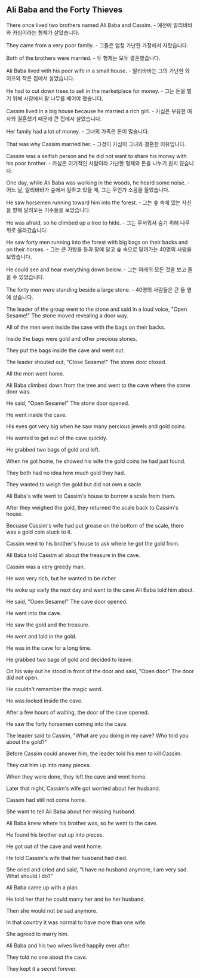 ## Ali Baba and the Forty Thieves

There once lived two brothers named Ali Baba and Cassim. - 예전에 알리바바와 카심이라는 형제가 살았습니다.

They came from a very poor family. - 그들은 엄청 가난한 가정에서 자랐습니다.

Both of the brothers were married. - 두 형제는 모두 결혼했습니다.

Ali Baba lived with his poor wife in a small house. - 알리바바는 그의 가난한 와이프와 작은 집에서 살았습니다.

He had to cut down trees to sell in the marketplace for money. - 그는 돈을 벌기 위해 시장에서 팔 나무를 베어야 했습니다.

Cassim lived in a big house because he married a rich girl. - 카심은 부유한 여자와 결혼했기 때문에 큰 집에서 살았습니다.

Her family had a lot of money. - 그녀의 가족은 돈이 많습니다.

That was why Cassim married her. - 그것이 카심이 그녀와 결혼한 이유입니다.

Cassim was a selfish person and he did not want to share his money with his poor brother. - 카심은 이기적인 사람이라 가난한 형제와 돈을 나누기 원치 않습니다.

One day, while Ali Baba was working in the woods, he heard some noise. - 어느 날, 알리바바가 숲에서 일하고 있을 때, 그는 무언가 소음을 들었습니다.

He saw horsemen running toward him into the forest. - 그는 숲 속에 있는 자신을 향해 달려오는 기수들을 보았습니다.

He was afraid, so he climbed up a tree to hide. - 그는 무서워서 숨기 위해 나무 위로 올라갔습니다.

He saw forty men running into the forest with big bags on their backs and on their horses. - 그는 큰 가방을 등과 말에 달고 숲 속으로 달려가는 40명의 사람을 보았습니다.

He could see and hear everything down below. - 그는 아래의 모든 것을 보고 들을 수 있었습니다.

The forty men were standing beside a large stone. - 40명의 사람들은 큰 돌 옆에 섰습니다.

The leader of the group went to the stone and said in a loud voice, "Open Sesame!" The stone moved revealing a door way.

All of the men went inside the cave with the bags on their backs.

Inside the bags were gold and other precious stones.

They put the bags inside the cave and went out.

The leader shouted out, "Close Sesame!" The stone door closed.

All the men went home.

Ali Baba climbed down from the tree and went to the cave where the stone door was.

He said, "Open Sesame!" The stone door opened.

He went inside the cave.

His eyes got very big when he saw many percious jewels and gold coins.

He wanted to get out of the cave quickly.

He grabbed two bags of gold and left.

When he got home, he showed his wife the gold coins he had just found.

They both had no idea how much gold they had.

They wanted to weigh the gold but did not own a sacle.

Ali Baba's wife went to Cassim's house to borrow a scale from them.

After they weighed the gold, they returned the scale back to Cassim's house.

Becuase Cassim's wife had put grease on the bottom of the scale, there was a gold coin stuck to it.

Cassim went to his brother's house to ask where he got the gold from.

Ali Baba told Cassim all about the treasure in the cave.

Cassim was a very greedy man.

He was very rich, but he wanted to be richer.

He woke up early the next day and went to the cave Ali Baba told him about.

He said, "Open Sesame!" The cave door opened.

He went into the cave.

He saw the gold and the treasure.

He went and laid in the gold.

He was in the cave for a long time.

He grabbed two bags of gold and decided to leave.

On his way out he stood in front of the door and said, "Open door" The door did not open.

He couldn't remember the magic word.

He was locked inside the cave.

After a few hours of waiting, the door of the cave opened.

He saw the forty horsemen coming into the cave.

The leader said to Cassim, "What are you doing in my cave? Who told you about the gold?"

Before Cassim could answer him, the leader told his men to kill Cassim.

They cut him up into many pieces.

When they were done, they left the cave and went home.

Later that night, Cassim's wife got worried about her husband.

Cassim had still not come home.

She want to tell Ali Baba about her missing husband.

Ali Baba knew where his brother was, so he went to the cave.

He found his brother cut up into pieces.

He got out of the cave and went home.

He told Cassim's wife that her husband had died.

She cried and cried and said, "I have no husband anymore, I am very sad. What should I do?"

Ali Baba came up with a plan.

He told her that he could marry her and be her husband.

Then she would not be sad anymore.

In that country it was normal to have more than one wife.

She agreed to marry him.

Ali Baba and his two wives lived happily ever after.

They told no one about the cave.

They kept it a secret forever.